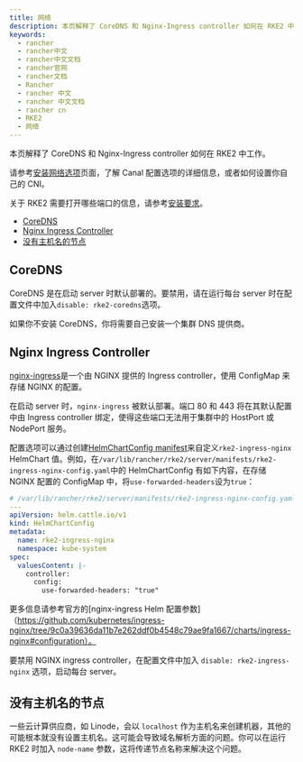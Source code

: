 ```yaml
---
title: 网络
description: 本页解释了 CoreDNS 和 Nginx-Ingress controller 如何在 RKE2 中工作。
keywords:
  - rancher
  - rancher中文
  - rancher中文文档
  - rancher官网
  - rancher文档
  - Rancher
  - rancher 中文
  - rancher 中文文档
  - rancher cn
  - RKE2
  - 网络
---
```



本页解释了 CoreDNS 和 Nginx-Ingress controller 如何在 RKE2 中工作。

请参考[安装网络选项](install/network_options.md)页面，了解 Canal 配置选项的详细信息，或者如何设置你自己的 CNI。

关于 RKE2 需要打开哪些端口的信息，请参考[安装要求](install/requirements.md)。

- [CoreDNS](#coredns)
- [Nginx Ingress Controller](#nginx-ingress-controller)
- [没有主机名的节点](#nodes-without-a-hostname)

## CoreDNS

CoreDNS 是在启动 server 时默认部署的。要禁用，请在运行每台 server 时在配置文件中加入`disable: rke2-coredns`选项。

如果你不安装 CoreDNS，你将需要自己安装一个集群 DNS 提供商。

## Nginx Ingress Controller

[nginx-ingress](https://github.com/kubernetes/ingress-nginx)是一个由 NGINX 提供的 Ingress controller，使用 ConfigMap 来存储 NGINX 的配置。

在启动 server 时，`nginx-ingress` 被默认部署。端口 80 和 443 将在其默认配置中由 Ingress controller 绑定，使得这些端口无法用于集群中的 HostPort 或 NodePort 服务。

配置选项可以通过创建[HelmChartConfig manifest](helm.md#customizing-packaged-components-with-helmchartconfig)来自定义`rke2-ingress-nginx` HelmChart 值。例如，在`/var/lib/rancher/rke2/server/manifests/rke2-ingress-nginx-config.yaml`中的 HelmChartConfig 有如下内容，在存储 NGINX 配置的 ConfigMap 中，将`use-forwarded-headers`设为`true`：

```yaml
# /var/lib/rancher/rke2/server/manifests/rke2-ingress-nginx-config.yaml
---
apiVersion: helm.cattle.io/v1
kind: HelmChartConfig
metadata:
  name: rke2-ingress-nginx
  namespace: kube-system
spec:
  valuesContent: |-
    controller:
      config:
        use-forwarded-headers: "true"
```

更多信息请参考官方的[nginx-ingress Helm 配置参数]（https://github.com/kubernetes/ingress-nginx/tree/9c0a39636da11b7e262ddf0b4548c79ae9fa1667/charts/ingress-nginx#configuration）。

要禁用 NGINX ingress controller，在配置文件中加入 `disable: rke2-ingress-nginx` 选项，启动每台 server。

## 没有主机名的节点

一些云计算供应商，如 Linode，会以 `localhost` 作为主机名来创建机器，其他的可能根本就没有设置主机名。这可能会导致域名解析方面的问题。你可以在运行 RKE2 时加入 `node-name` 参数，这将传递节点名称来解决这个问题。

